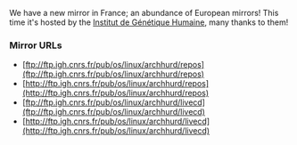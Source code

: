 We have a new mirror in France; an abundance of European mirrors! This time it's hosted by the [Institut de Génétique Humaine](http://www.igh.cnrs.fr/FR/index.php), many thanks to them!

### Mirror URLs
* [ftp://ftp.igh.cnrs.fr/pub/os/linux/archhurd/repos](ftp://ftp.igh.cnrs.fr/pub/os/linux/archhurd/repos)
* [http://ftp.igh.cnrs.fr/pub/os/linux/archhurd/repos](http://ftp.igh.cnrs.fr/pub/os/linux/archhurd/repos)
* [ftp://ftp.igh.cnrs.fr/pub/os/linux/archhurd/livecd](ftp://ftp.igh.cnrs.fr/pub/os/linux/archhurd/livecd)
* [http://ftp.igh.cnrs.fr/pub/os/linux/archhurd/livecd](http://ftp.igh.cnrs.fr/pub/os/linux/archhurd/livecd)
